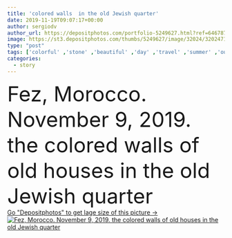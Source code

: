 ```yaml
---
title: 'colored walls  in the old Jewish quarter'
date: 2019-11-19T09:07:17+00:00
author: sergiodv
author_url: https://depositphotos.com/portfolio-5249627.html?ref=64678756
image: https://st3.depositphotos.com/thumbs/5249627/image/32024/320247108/api_thumb_450.jpg?forcejpeg=true
type: "post"
tags: ['colorful' ,'stone' ,'beautiful' ,'day' ,'travel' ,'summer' ,'outdoors' ,'orange' ,'heritage' ,'old' ,'african' ,'landscape' ,'architecture' ,'building' ,'city' ,'exterior' ,'facade' ,'house' ,'urban' ,'wall' ,'saint' ,'street' ,'clouds' ,'scenic' ,'cityscape' ,'landmark' ,'town' ,'famous' ,'ancient' ,'historic' ,'history' ,'africa' ,'mediterranean' ,'quarter' ,'daylight' ,'story' ,'medieval' ,'place' ,'arabic' ,'islamic' ,'decorated' ,'views' ,'jewish' ,'mary' ,'sights' ,'fez' ,'morocco' ,'moroccan' ,'fes' ,'mughrabi' ]
categories: 
  - story
---
```

<div aling="center">
            <font size="60"> Fez, Morocco. November 9, 2019.  the colored walls of old houses in the old Jewish quarter</font>   
</div>
<div>
    <a href='https://st3.depositphotos.com/thumbs/5249627/image/32024/320247108/api_thumb_450.jpg?forcejpeg=true?ref=64678756' target=_blank > Go "Depositphotos" to get lage size of this picture ->
        <img href='https://st3.depositphotos.com/thumbs/5249627/image/32024/320247108/api_thumb_450.jpg?forcejpeg=true?ref=64678756' src='https://st3.depositphotos.com/5249627/32024/i/950/depositphotos_320247108-stock-photo-colored-walls-in-the-old.jpg?forcejpeg=true' alt='Fez, Morocco. November 9, 2019.  the colored walls of old houses in the old Jewish quarter' >
    </a>
</div>
